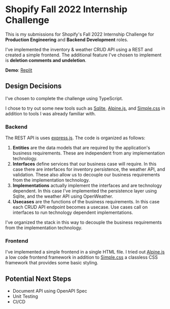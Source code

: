 # Shopify Fall 2022 Internship Challenge

This is my submissions for Shopify's Fall 2022 Internship Challenge for **Production Engineering** and **Backend Development** roles.

I've implemented the inventory & weather CRUD API using a REST and created a simple frontend. The additional feature I've chosen to implement is **deletion comments and undeletion**.

**Demo**: [Replit]()

## Design Decisions

I've chosen to complete the challenge using TypeScript.

I chose to try out some new tools such as [Sqlite](https://www.sqlite.org/index.html), [Alpine.js](https://alpinejs.dev/), and [Simple.css](https://simplecss.org/) in addition to tools I was already familiar with.

### Backend

The REST API is uses [express.js](https://expressjs.com/). The code is organized as follows:

1. **Entities** are the data models that are required by the application's business requirements. These are independent from any implementation technology.
2. **Interfaces** define services that our business case will require. In this case there are interfaces for inventory persistence, the weather API, and validation. These also allow us to decouple our business requirements from the implementation technology.
3. **Implementations** actually implement the interfaces and are technology dependent. In this case I've implemented the persistence layer using Sqlite, and the weather API using OpenWeather.
4. **Usecases** are the functions of the business requirements. In this case each CRUD API endpoint becomes a usecase. Use cases call on interfaces to run technology dependent implementations.

I've organized the stack in this way to decouple the business requirements from the implementation technology.

### Frontend

I've implemented a simple frontend in a single HTML file. I tried out [Alpine.js](https://alpinejs.dev/) a low code frontend framework in addition to [Simple.css](https://simplecss.org/) a classless CSS framework that provides some basic styling.

## Potential Next Steps

- Document API using OpenAPI Spec
- Unit Testing
- CI/CD
